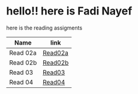 # hello!! here is Fadi Nayef

here is the reading assigments 

| Name      | link     |
|-----------|----------|
| Read 02a|[Read02a](read02a.md) |       
| Read 02b |    [Read02b](read02b.md)      |
| Read 03 |  [Read03](read03.md)    | 
|Read 04|[Read04](read04.md)  |
